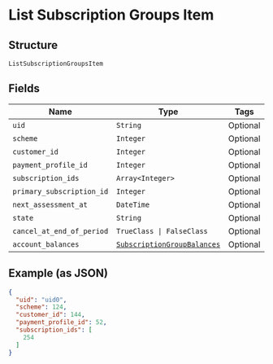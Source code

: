 
# List Subscription Groups Item

## Structure

`ListSubscriptionGroupsItem`

## Fields

| Name | Type | Tags | Description |
|  --- | --- | --- | --- |
| `uid` | `String` | Optional | - |
| `scheme` | `Integer` | Optional | - |
| `customer_id` | `Integer` | Optional | - |
| `payment_profile_id` | `Integer` | Optional | - |
| `subscription_ids` | `Array<Integer>` | Optional | - |
| `primary_subscription_id` | `Integer` | Optional | - |
| `next_assessment_at` | `DateTime` | Optional | - |
| `state` | `String` | Optional | - |
| `cancel_at_end_of_period` | `TrueClass \| FalseClass` | Optional | - |
| `account_balances` | [`SubscriptionGroupBalances`](../../doc/models/subscription-group-balances.md) | Optional | - |

## Example (as JSON)

```json
{
  "uid": "uid0",
  "scheme": 124,
  "customer_id": 144,
  "payment_profile_id": 52,
  "subscription_ids": [
    254
  ]
}
```

